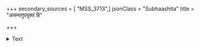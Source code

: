 +++
secondary_sources = [ "MSS_3713",]
jsonClass = "Subhaashita"
title = "असम्यगुपयुक्तं हि"

+++

<details><summary>Text</summary>

असम्यगुपयुक्तं हि ज्ञानं सुकुशलैरपि।  
उपलभ्याप्यविदितं विदितं चाप्यनुष्ठितम्॥
</details>
